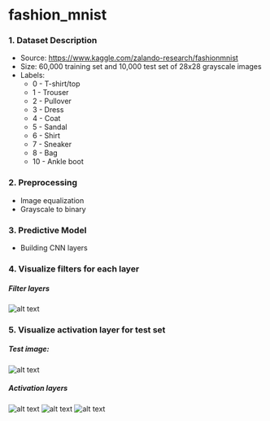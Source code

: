 # fashion_mnist 
### 1. Dataset Description  
  * Source: https://www.kaggle.com/zalando-research/fashionmnist  
  * Size: 60,000 training set and 10,000 test set of 28x28 grayscale images
  * Labels: 
    * 0 - T-shirt/top  
    * 1 - Trouser  
    * 2 - Pullover
    * 3 - Dress
    * 4 - Coat
    * 5 - Sandal
    * 6 - Shirt
    * 7 - Sneaker
    * 8 - Bag
    * 10 - Ankle boot  

### 2. Preprocessing
  * Image equalization
  * Grayscale to binary
  
### 3. Predictive Model
  * Building CNN layers
 
### 4. Visualize filters for each layer
##### Filter layers
![alt text](https://raw.githubusercontent.com/leeshien/fashion_mnist/images/filter_layers.png)

### 5. Visualize activation layer for test set
##### Test image:
![alt text](https://raw.githubusercontent.com/leeshien/fashion_mnist/images/test_img.png)

##### Activation layers
![alt text](https://raw.githubusercontent.com/leeshien/fashion_mnist/images/activation_layers_0.png)
![alt text](https://raw.githubusercontent.com/leeshien/fashion_mnist/images/activation_layers_1.png)
![alt text](https://raw.githubusercontent.com/leeshien/fashion_mnist/images/activation_layers_2.png)

